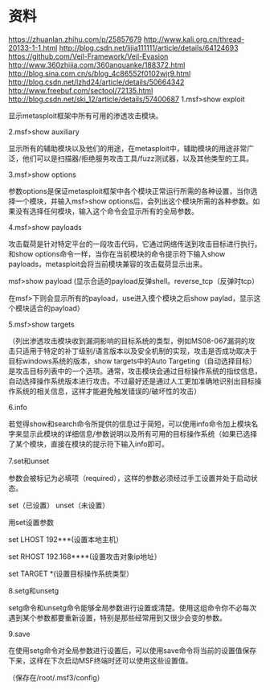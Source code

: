 # 资料
https://zhuanlan.zhihu.com/p/25857679
http://www.kali.org.cn/thread-20133-1-1.html
http://blog.csdn.net/lijia111111/article/details/64124693
https://github.com/Veil-Framework/Veil-Evasion
http://www.360zhijia.com/360anquanke/188372.html
http://blog.sina.com.cn/s/blog_4c86552f0102wjr9.html
http://blog.csdn.net/lzhd24/article/details/50664342
http://www.freebuf.com/sectool/72135.html
http://blog.csdn.net/ski_12/article/details/57400687
1.msf>show exploit

显示metasploit框架中所有可用的渗透攻击模块。

 

2.msf>show auxiliary

显示所有的辅助模块以及他们的用途，在metasploit中，辅助模块的用途非常广泛，他们可以是扫描器/拒绝服务攻击工具/fuzz测试器，以及其他类型的工具。

 

3.msf>show options

参数options是保证metasploit框架中各个模块正常运行所需的各种设置，当你选择一个模块，并输入msf>show options后，会列出这个模块所需的各种参数。如果没有选择任何模块，输入这个命令会显示所有的全局参数。

 

4.msf>show payloads

攻击载荷是针对特定平台的一段攻击代码，它通过网络传送到攻击目标进行执行。和show options命令一样，当你在当前模块的命令提示符下输入show payloads，metasploit会将当前模块兼容的攻击载荷显示出来。

msf>show payload  (显示合适的payload反弹shell。reverse_tcp（反弹时tcp）

在msf>下则会显示所有的payload，use进入摸个模块之后show paylad，显示这个模块适合的payload）

 

5.msf>show targets

（列出渗透攻击模块收到漏洞影响的目标系统的类型，例如MS08-067漏洞的攻击只适用于特定的补丁级别/语言版本以及安全机制的实现，攻击是否成功取决于目标windows系统的版本，show targets中的Auto Targeting（自动选择目标）是攻击目标列表中的一个选项。通常，攻击模块会通过目标操作系统的指纹信息，自动选择操作系统版本进行攻击。不过最好还是通过人工更加准确地识别出目标操作系统的相关信息，这样才能避免触发错误的/破坏性的攻击）

 

6.info

若觉得show和search命令所提供的信息过于简短，可以使用info命令加上模块名字来显示此模块的详细信息/参数说明以及所有可用的目标操作系统（如果已选择了某个模块，直接在模块的提示符下输入info即可。

 

7.set和unset

参数会被标记为必填项（required），这样的参数必须经过手工设置并处于启动状态。

set（已设置） unset（未设置）

用set设置参数

set LHOST  192***(设置本地主机）

set RHOST 192.168****(设置攻击对象ip地址）

set TARGET *(设置目标操作系统类型）

 

8.setg和unsetg

setg命令和unsetg命令能够全局参数进行设置或清楚。使用这组命令你不必每次遇到某个参数都要重新设置，特别是那些经常用到又很少会变的参数。

 

9.save

在使用setg命令对全局参数进行设置后，可以使用save命令将当前的设置值保存下来，这样在下次启动MSF终端时还可以使用这些设置值。

（保存在/root/.msf3/config）